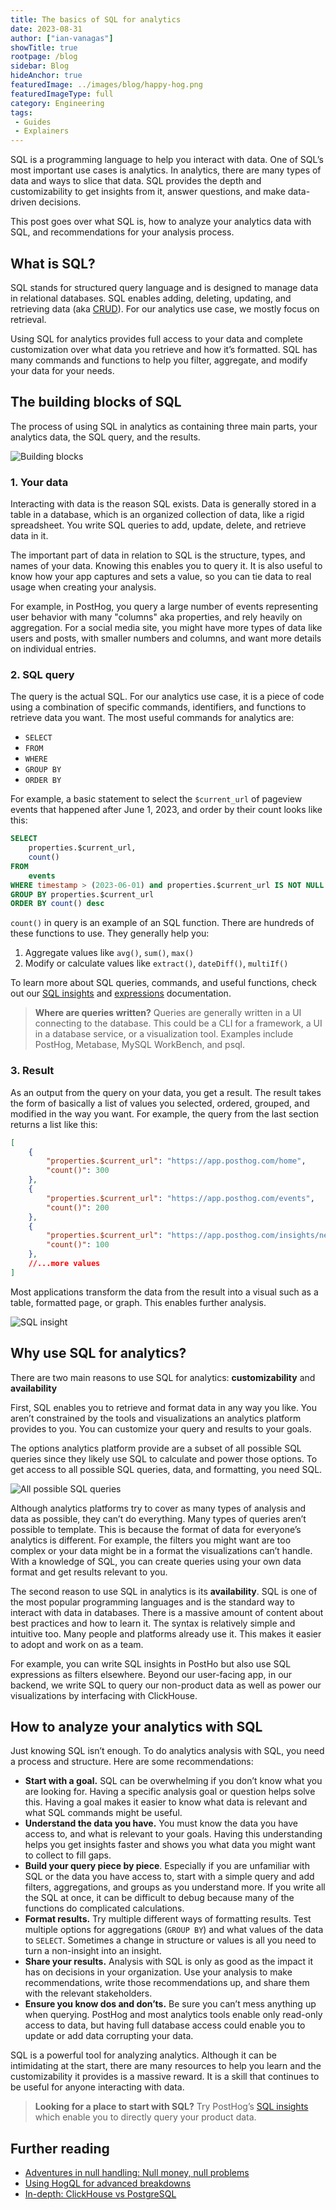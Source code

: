 ```yaml
---
title: The basics of SQL for analytics
date: 2023-08-31
author: ["ian-vanagas"]
showTitle: true
rootpage: /blog
sidebar: Blog
hideAnchor: true
featuredImage: ../images/blog/happy-hog.png
featuredImageType: full
category: Engineering
tags:
 - Guides
 - Explainers
---
```


SQL is a programming language to help you interact with data. One of SQL’s most important use cases is analytics. In analytics, there are many types of data and ways to slice that data. SQL provides the depth and customizability to get insights from it, answer questions, and make data-driven decisions.

This post goes over what SQL is, how to analyze your analytics data with SQL, and recommendations for your analysis process.

## What is SQL?

SQL stands for structured query language and is designed to manage data in relational databases. SQL enables adding, deleting, updating, and retrieving data (aka [CRUD](https://en.wikipedia.org/wiki/Create,_read,_update_and_delete)). For our analytics use case, we mostly focus on retrieval. 

Using SQL for analytics provides full access to your data and complete customization over what data you retrieve and how it’s formatted. SQL has many commands and functions to help you filter, aggregate, and modify your data for your needs.

## The building blocks of SQL

The process of using SQL in analytics as containing three main parts, your analytics data, the SQL query, and the results.

![Building blocks](../images/blog/sql-for-analytics/blocks.png)

### 1. Your data

Interacting with data is the reason SQL exists. Data is generally stored in a table in a database, which is an organized collection of data, like a rigid spreadsheet. You write SQL queries to add, update, delete, and retrieve data in it.

The important part of data in relation to SQL is the structure, types, and names of your data. Knowing this enables you to query it. It is also useful to know how your app captures and sets a value, so you can tie data to real usage when creating your analysis.

For example, in PostHog, you query a large number of events representing user behavior with many "columns" aka properties, and rely heavily on aggregation. For a social media site, you might have more types of data like users and posts, with smaller numbers and columns, and want more details on individual entries.

### 2. SQL query

The query is the actual SQL. For our analytics use case, it is a piece of code using a combination of specific commands, identifiers, and functions to retrieve data you want. The most useful commands for analytics are:

- `SELECT`
- `FROM`
- `WHERE`
- `GROUP BY`
- `ORDER BY`

For example, a basic statement to select the `$current_url` of pageview events that happened after June 1, 2023, and order by their count looks like this:

```sql
SELECT
	properties.$current_url,
	count()
FROM
	events
WHERE timestamp > (2023-06-01) and properties.$current_url IS NOT NULL
GROUP BY properties.$current_url
ORDER BY count() desc
```

`count()` in query is an example of an SQL function. There are hundreds of these functions to use. They generally help you:

1. Aggregate values like `avg()`, `sum()`, `max()`
2. Modify or calculate values like `extract()`, `dateDiff()`, `multiIf()`

To learn more about SQL queries, commands, and useful functions, check out our [SQL insights](/docs/product-analytics/sql) and [expressions](/docs/hogql/expressions) documentation.

> **Where are queries written?** Queries are generally written in a UI connecting to the database. This could be a CLI for a framework, a UI in a database service, or a visualization tool. Examples include PostHog, Metabase, MySQL WorkBench, and psql.

### 3. Result

As an output from the query on your data, you get a result. The result takes the form of basically a list of values you selected, ordered, grouped, and modified in the way you want. For example, the query from the last section returns a list like this:

```json
[
	{
		"properties.$current_url": "https://app.posthog.com/home",
		"count()": 300
	},
	{
		"properties.$current_url": "https://app.posthog.com/events",
		"count()": 200
	},
	{
		"properties.$current_url": "https://app.posthog.com/insights/new",
		"count()": 100
	},
	//...more values
]
```

Most applications transform the data from the result into a visual such as a table, formatted page, or graph. This enables further analysis.

![SQL insight](../images/blog/sql-for-analytics/sql.png)

## Why use SQL for analytics?

There are two main reasons to use SQL for analytics: **customizability** and **availability**

First, SQL enables you to retrieve and format data in any way you like. You aren’t constrained by the tools and visualizations an analytics platform provides to you. You can customize your query and results to your goals.

The options analytics platform provide are a subset of all possible SQL queries since they likely use SQL to calculate and power those options. To get access to all possible SQL queries, data, and formatting, you need SQL. 

![All possible SQL queries](../images/blog/sql-for-analytics/possible.png)

Although analytics platforms try to cover as many types of analysis and data as possible, they can’t do everything. Many types of queries aren’t possible to template. This is because the format of data for everyone’s analytics is different. For example, the filters you might want are too complex or your data might be in a format the visualizations can’t handle. With a knowledge of SQL, you can create queries using your own data format and get results relevant to you.

The second reason to use SQL in analytics is its **availability**. SQL is one of the most popular programming languages and is the standard way to interact with data in databases. There is a massive amount of content about best practices and how to learn it. The syntax is relatively simple and intuitive too. Many people and platforms already use it. This makes it easier to adopt and work on as a team.

For example, you can write SQL insights in PostHo  but also use SQL expressions as filters elsewhere. Beyond our user-facing app, in our backend, we write SQL to query our non-product data as well as power our visualizations by interfacing with ClickHouse.

## How to analyze your analytics with SQL

Just knowing SQL isn’t enough. To do analytics analysis with SQL, you need a process and structure. Here are some recommendations:

- **Start with a goal.** SQL can be overwhelming if you don’t know what you are looking for. Having a specific analysis goal or question helps solve this. Having a goal makes it easier to know what data is relevant and what SQL commands might be useful.
- **Understand the data you have.** You must know the data you have access to, and what is relevant to your goals. Having this understanding helps you get insights faster and shows you what data you might want to collect to fill gaps.
- **Build your query piece by piece**. Especially if you are unfamiliar with SQL or the data you have access to, start with a simple query and add filters, aggregations, and groups as you understand more. If you write all the SQL at once, it can be difficult to debug because many of the functions do complicated calculations.
- **Format results.** Try multiple different ways of formatting results. Test multiple options for aggregations (`GROUP BY`) and what values of the data to `SELECT`. Sometimes a change in structure or values is all you need to turn a non-insight into an insight.
- **Share your results.** Analysis with SQL is only as good as the impact it has on decisions in your organization. Use your analysis to make recommendations, write those recommendations up, and share them with the relevant stakeholders.
- **Ensure you know dos and don’ts.** Be sure you can’t mess anything up when querying. PostHog and most analytics tools enable only read-only access to data, but having full database access could enable you to update or add data corrupting your data.

SQL is a powerful tool for analyzing analytics. Although it can be intimidating at the start, there are many resources to help you learn and the customizability it provides is a massive reward. It is a skill that continues to be useful for anyone interacting with data.

> **Looking for a place to start with SQL?** Try PostHog’s [SQL insights](/docs/product-analytics/sql) which enable you to directly query your product data.

## Further reading

- [Adventures in null handling: Null money, null problems](/blog/null-handling-hogql)
- [Using HogQL for advanced breakdowns](/tutorials/hogql-breakdowns)
- [In-depth: ClickHouse vs PostgreSQL](/blog/clickhouse-vs-postgres)